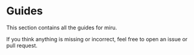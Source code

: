 # Guides

This section contains all the guides for miru.

If you think anything is missing or incorrect, feel free to open an issue or pull request.
